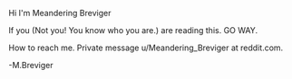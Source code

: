 Hi I'm Meandering Breviger

If you (Not you! You know who you are.) are reading this.
GO WAY.

How to reach me.
Private message u/Meandering_Breviger at reddit.com.

-M.Breviger
